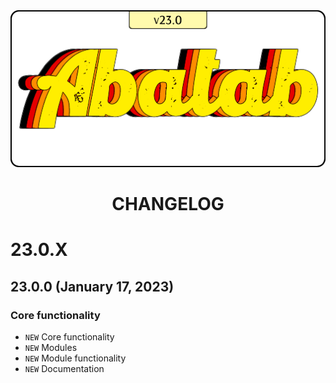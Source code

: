 <div align="center">

<img src="../images/Logos/AbatabLogo.png" alt="Abatab Changelog" width="512">

# CHANGELOG

</div>

# 23.0.X

## 23.0.0 (January 17, 2023)

### Core functionality

* `NEW` Core functionality
* `NEW` Modules
* `NEW` Module functionality
* `NEW` Documentation
